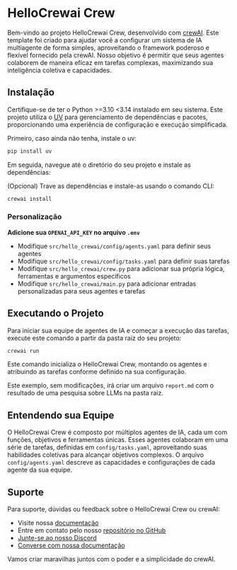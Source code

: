 # HelloCrewai Crew

Bem-vindo ao projeto HelloCrewai Crew, desenvolvido com [crewAI](https://crewai.com). Este template foi criado para ajudar você a configurar um sistema de IA multiagente de forma simples, aproveitando o framework poderoso e flexível fornecido pela crewAI. Nosso objetivo é permitir que seus agentes colaborem de maneira eficaz em tarefas complexas, maximizando sua inteligência coletiva e capacidades.

## Instalação

Certifique-se de ter o Python >=3.10 <3.14 instalado em seu sistema. Este projeto utiliza o [UV](https://docs.astral.sh/uv/) para gerenciamento de dependências e pacotes, proporcionando uma experiência de configuração e execução simplificada.

Primeiro, caso ainda não tenha, instale o uv:

```bash
pip install uv
```

Em seguida, navegue até o diretório do seu projeto e instale as dependências:

(Opcional) Trave as dependências e instale-as usando o comando CLI:

```bash
crewai install
```

### Personalização

**Adicione sua `OPENAI_API_KEY` no arquivo `.env`**

- Modifique `src/hello_crewai/config/agents.yaml` para definir seus agentes
- Modifique `src/hello_crewai/config/tasks.yaml` para definir suas tarefas
- Modifique `src/hello_crewai/crew.py` para adicionar sua própria lógica, ferramentas e argumentos específicos
- Modifique `src/hello_crewai/main.py` para adicionar entradas personalizadas para seus agentes e tarefas

## Executando o Projeto

Para iniciar sua equipe de agentes de IA e começar a execução das tarefas, execute este comando a partir da pasta raiz do seu projeto:

```bash
crewai run
```

Este comando inicializa o HelloCrewai Crew, montando os agentes e atribuindo as tarefas conforme definido na sua configuração.

Este exemplo, sem modificações, irá criar um arquivo `report.md` com o resultado de uma pesquisa sobre LLMs na pasta raiz.

## Entendendo sua Equipe

O HelloCrewai Crew é composto por múltiplos agentes de IA, cada um com funções, objetivos e ferramentas únicas. Esses agentes colaboram em uma série de tarefas, definidas em `config/tasks.yaml`, aproveitando suas habilidades coletivas para alcançar objetivos complexos. O arquivo `config/agents.yaml` descreve as capacidades e configurações de cada agente da sua equipe.

## Suporte

Para suporte, dúvidas ou feedback sobre o HelloCrewai Crew ou crewAI:

- Visite nossa [documentação](https://docs.crewai.com)
- Entre em contato pelo nosso [repositório no GitHub](https://github.com/joaomdmoura/crewai)
- [Junte-se ao nosso Discord](https://discord.com/invite/X4JWnZnxPb)
- [Converse com nossa documentação](https://chatg.pt/DWjSBZn)

Vamos criar maravilhas juntos com o poder e a simplicidade do crewAI.
